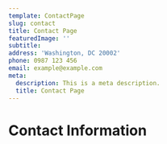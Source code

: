 ```yaml
---
template: ContactPage
slug: contact
title: Contact Page
featuredImage: ''
subtitle: 
address: 'Washington, DC 20002'
phone: 0987 123 456
email: example@example.com
meta:
  description: This is a meta description.
  title: Contact Page
---
```


<!-- # Example contact form

This form is setup to use Netlify's form handling:

- the form action is set to the current absolute url: `action: '/contact/'`
- a name attribute is sent with the form's data `'form-name': 'Contact'`
- netlify data attributes are added to the form `data-netlify data-netlify-honeypot`

Find out more in the [Netlify Docs](https://www.netlify.com/docs/form-handling/). -->

# Contact Information

